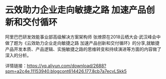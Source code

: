 # 云效助力企业走向敏捷之路 加速产品创新和交付循环
阿里巴巴研发效能事业部高级解决方案架构师 张燎原在2018云栖大会·武汉峰会中做了题为《云效助力企业走向敏捷之路 加速产品创新和交付循环》的分享,就敏捷产品开发本质、产品逻辑、实施敏捷之路的思维转变和持续演进等方面的内容做了深入的分析。

详情链接：https://yq.aliyun.com/download/2688?spm=a2c4e.11153940.blogcont614426.177.8cb7a7ecvLSkk5

